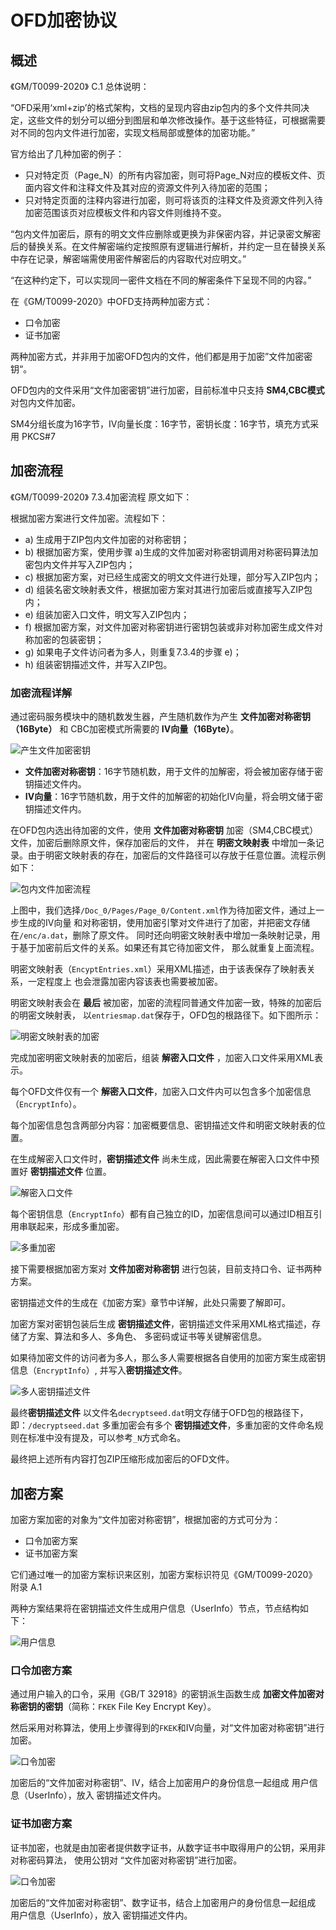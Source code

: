 # OFD加密协议

## 概述

《GM/T0099-2020》 C.1 总体说明：

“OFD采用‘xml+zip’的格式架构，文档的呈现内容由zip包内的多个文件共同决定，这些文件的划分可以细分到图层和单次修改操作。基于这些特征，可根据需要对不同的包内文件进行加密，实现文档局部或整体的加密功能。”

官方给出了几种加密的例子：

- 只对特定页（Page_N）的所有内容加密，则可将Page_N对应的模板文件、页面内容文件和注释文件及其对应的资源文件列入待加密的范围；
- 只对特定页面的注释内容进行加密，则可将该页的注释文件及资源文件列入待加密范围该页对应模板文件和内容文件则维持不变。

“包内文件加密后，原有的明文文件应删除或更换为非保密内容，并记录密文解密后的替换关系。在文件解密端约定按照原有逻辑进行解析，并约定一旦在替换关系中存在记录，解密端需使用密件解密后的内容取代对应明文。”

“在这种约定下，可以实现同一密件文档在不同的解密条件下呈现不同的内容。”


在《GM/T0099-2020》中OFD支持两种加密方式：

- 口令加密
- 证书加密

两种加密方式，并非用于加密OFD包内的文件，他们都是用于加密”文件加密密钥“。

OFD包内的文件采用“文件加密密钥”进行加密，目前标准中只支持 **SM4,CBC模式** 对包内文件加密。

SM4分组长度为16字节，IV向量长度：16字节，密钥长度：16字节，填充方式采用 PKCS#7


## 加密流程

《GM/T0099-2020》 7.3.4加密流程 原文如下：

根据加密方案进行文件加密。流程如下：

- a) 生成用于ZIP包内文件加密的对称密钥；
- b) 根据加密方案，使用步骤 a)生成的文件加密对称密钥调用对称密码算法加密包内文件并写入ZIP包内；
- c) 根据加密方案，对已经生成密文的明文文件进行处理，部分写入ZIP包内；
- d) 组装名密文映射表文件，根据加密方案对其进行加密后或直接写入ZIP包内；
- e) 组装加密入口文件，明文写入ZIP包内；
- f) 根据加密方案，对文件加密对称密钥进行密钥包装或非对称加密生成文件对称加密的包装密钥；
- g) 如果电子文件访问者为多人，则重复7.3.4的步骤 e)；
- h) 组装密钥描述文件，并写入ZIP包。

### 加密流程详解

通过密码服务模块中的随机数发生器，产生随机数作为产生 **文件加密对称密钥（16Byte）** 和 CBC加密模式所需要的 **IV向量（16Byte）**。

![产生文件加密密钥](./img/产生文件加密密钥.png)

- **文件加密对称密钥**：16字节随机数，用于文件的加解密，将会被加密存储于密钥描述文件内。
- **IV向量**：16字节随机数，用于文件的加解密的初始化IV向量，将会明文储于密钥描述文件内。


在OFD包内选出待加密的文件，使用 **文件加密对称密钥** 加密（SM4,CBC模式）文件，加密后删除原文件，保存加密后的文件，
并在 **明密文映射表** 中增加一条记录。由于明密文映射表的存在，加密后的文件路径可以存放于任意位置。流程示例如下：

![包内文件加密流程](./img/包内文件加密流程.png)

上图中，我们选择`/Doc_0/Pages/Page_0/Content.xml`作为待加密文件，通过上一步生成的IV向量
和对称密钥，使用加密引擎对文件进行了加密，并把密文存储在`/enc/a.dat`，删除了原文件。
同时还向明密文映射表中增加一条映射记录，用于基于加密前后文件的关系。如果还有其它待加密文件，
那么就重复上面流程。

明密文映射表（`EncyptEntries.xml`）采用XML描述，由于该表保存了映射表关系，一定程度上
也会泄露加密内容该表也需要被加密。

明密文映射表会在 **最后** 被加密，加密的流程同普通文件加密一致，特殊的加密后的明密文映射表，
以`entriesmap.dat`保存于，OFD包的根路径下。如下图所示：

![明密文映射表的加密](./img/明密文映射表的加密.png)

完成加密明密文映射表的加密后，组装 **解密入口文件** ，加密入口文件采用XML表示。

每个OFD文件仅有一个 **解密入口文件**，加密入口文件内可以包含多个加密信息（`EncryptInfo`）。

每个加密信息包含两部分内容：加密概要信息、密钥描述文件和明密文映射表的位置。

在生成解密入口文件时，**密钥描述文件** 尚未生成，因此需要在解密入口文件中预置好 **密钥描述文件** 位置。

![解密入口文件](./img/解密入口文件.png)

每个密钥信息（`EncryptInfo`）都有自己独立的ID，加密信息间可以通过ID相互引用串联起来，形成多重加密。

![多重加密](./img/多重加密.png)

接下需要根据加密方案对 **文件加密对称密钥** 进行包装，目前支持口令、证书两种方案。

密钥描述文件的生成在《加密方案》章节中详解，此处只需要了解即可。

加密方案对密钥包装后生成 **密钥描述文件**，密钥描述文件采用XML格式描述，存储了方案、算法和多人、多角色、
多密码或证书等关键解密信息。

如果待加密文件的访问者为多人，那么多人需要根据各自使用的加密方案生成密钥信息（`EncryptInfo`）,
并写入**密钥描述文件**。

![多人密钥描述文件](./img/多人密钥描述文件.png)

最终**密钥描述文件** 以文件名`decryptseed.dat`明文存储于OFD包的根路径下，即：`/decryptseed.dat`
多重加密会有多个 **密钥描述文件**，多重加密的文件命名规则在标准中没有提及，可以参考`_N`方式命名。

最终把上述所有内容打包ZIP压缩形成加密后的OFD文件。

## 加密方案

加密方案加密的对象为“文件加密对称密钥”，根据加密的方式可分为：

- 口令加密方案
- 证书加密方案

它们通过唯一的加密方案标识来区别，加密方案标识符见《GM/T0099-2020》 附录 A.1

两种方案结果将在密钥描述文件生成用户信息（UserInfo）节点，节点结构如下：

![用户信息](./img/用户信息.png)

### 口令加密方案

通过用户输入的口令，采用《GB/T 32918》的密钥派生函数生成 **加密文件加密对称密钥的密钥**（简称：`FKEK` File Key Encrypt Key）。

然后采用对称算法，使用上步骤得到的`FKEK`和IV向量，对“文件加密对称密钥”进行加密。

![口令加密](./img/口令加密.png)

加密后的“文件加密对称密钥”、IV，结合上加密用户的身份信息一起组成 用户信息（UserInfo），放入 密钥描述文件内。

### 证书加密方案

证书加密，也就是由加密者提供数字证书，从数字证书中取得用户的公钥，采用非对称密码算法，
使用公钥对 “文件加密对称密钥”进行加密。

![口令加密](./img/证书加密.png)

加密后的“文件加密对称密钥”、数字证书，结合上加密用户的身份信息一起组成 用户信息（UserInfo），放入 密钥描述文件内。
